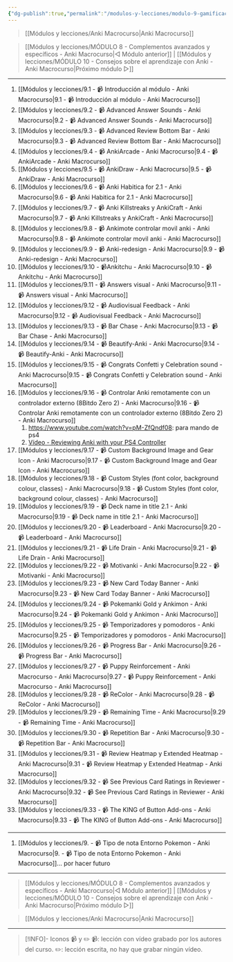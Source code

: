 ```yaml
---
{"dg-publish":true,"permalink":"/modulos-y-lecciones/modulo-9-gamificacion-y-mejoras-esteticas-anki-macrocurso/","noteIcon":""}
---
```



> [[Módulos y lecciones/Anki Macrocurso\|Anki Macrocurso]]

> [[Módulos y lecciones/MÓDULO 8 - Complementos avanzados y específicos - Anki Macrocurso\|◁ Módulo anterior]] | [[Módulos y lecciones/MÓDULO 10 - Consejos sobre el aprendizaje con Anki - Anki Macrocurso\|Próximo módulo ▷]]

---

1. [[Módulos y lecciones/9.1 - 📹 Introducción al módulo - Anki Macrocurso\|9.1 - 📹 Introducción al módulo - Anki Macrocurso]]
2. [[Módulos y lecciones/9.2 - 📹 Advanced Answer Sounds - Anki Macrocurso\|9.2 - 📹 Advanced Answer Sounds - Anki Macrocurso]]
3. [[Módulos y lecciones/9.3 - 📹 Advanced Review Bottom Bar - Anki Macrocurso\|9.3 - 📹 Advanced Review Bottom Bar - Anki Macrocurso]]
4. [[Módulos y lecciones/9.4 - 📹 AnkiArcade - Anki Macrocurso\|9.4 - 📹 AnkiArcade - Anki Macrocurso]]
5. [[Módulos y lecciones/9.5 - 📹 AnkiDraw - Anki Macrocurso\|9.5 - 📹 AnkiDraw - Anki Macrocurso]]
6. [[Módulos y lecciones/9.6 - 📹 Anki Habitica for 2.1 - Anki Macrocurso\|9.6 - 📹 Anki Habitica for 2.1 - Anki Macrocurso]]
7. [[Módulos y lecciones/9.7 - 📹 Anki Killstreaks y AnkiCraft - Anki Macrocurso\|9.7 - 📹 Anki Killstreaks y AnkiCraft - Anki Macrocurso]]
8. [[Módulos y lecciones/9.8 - 📹 Ankimote controlar movil anki - Anki Macrocurso\|9.8 - 📹 Ankimote controlar movil anki - Anki Macrocurso]]
9. [[Módulos y lecciones/9.9 - 📹 Anki-redesign - Anki Macrocurso\|9.9 - 📹 Anki-redesign - Anki Macrocurso]]
10. [[Módulos y lecciones/9.10 - 📹Ankitchu - Anki Macrocurso\|9.10 - 📹Ankitchu - Anki Macrocurso]]
11. [[Módulos y lecciones/9.11 - 📹 Answers visual - Anki Macrocurso\|9.11 - 📹 Answers visual - Anki Macrocurso]]
12. [[Módulos y lecciones/9.12 - 📹 Audiovisual Feedback - Anki Macrocurso\|9.12 - 📹 Audiovisual Feedback - Anki Macrocurso]]
13. [[Módulos y lecciones/9.13 - 📹 Bar Chase - Anki Macrocurso\|9.13 - 📹 Bar Chase - Anki Macrocurso]]
14. [[Módulos y lecciones/9.14 - 📹 Beautify-Anki - Anki Macrocurso\|9.14 - 📹 Beautify-Anki - Anki Macrocurso]]
15. [[Módulos y lecciones/9.15 - 📹 Congrats Confetti y Celebration sound - Anki Macrocurso\|9.15 - 📹 Congrats Confetti y Celebration sound - Anki Macrocurso]]
16. [[Módulos y lecciones/9.16 - 📹 Controlar Anki remotamente con un controlador externo (8Bitdo Zero 2) - Anki Macrocurso\|9.16 - 📹 Controlar Anki remotamente con un controlador externo (8Bitdo Zero 2) - Anki Macrocurso]]
	1. https://www.youtube.com/watch?v=pM-ZfQndf08: para mando de ps4
	2. [Vídeo - Reviewing Anki with your PS4 Controller](https://www.youtube.com/watch?v=pM-ZfQndf08&ab_channel=LiamGower)
17. [[Módulos y lecciones/9.17 - 📹 Custom Background Image and Gear Icon - Anki Macrocurso\|9.17 - 📹 Custom Background Image and Gear Icon - Anki Macrocurso]]
18. [[Módulos y lecciones/9.18 - 📹 Custom Styles (font color, background colour, classes) - Anki Macrocurso\|9.18 - 📹 Custom Styles (font color, background colour, classes) - Anki Macrocurso]]
19. [[Módulos y lecciones/9.19 - 📹 Deck name in title 2.1 - Anki Macrocurso\|9.19 - 📹 Deck name in title 2.1 - Anki Macrocurso]]
20. [[Módulos y lecciones/9.20 - 📹 Leaderboard - Anki Macrocurso\|9.20 - 📹 Leaderboard - Anki Macrocurso]]
21. [[Módulos y lecciones/9.21 - 📹 Life Drain - Anki Macrocurso\|9.21 - 📹 Life Drain - Anki Macrocurso]]
22. [[Módulos y lecciones/9.22 - 📹 Motivanki - Anki Macrocurso\|9.22 - 📹 Motivanki - Anki Macrocurso]]
23. [[Módulos y lecciones/9.23 - 📹 New Card Today Banner - Anki Macrocurso\|9.23 - 📹 New Card Today Banner - Anki Macrocurso]] 
24. [[Módulos y lecciones/9.24 - 📹 Pokemanki Gold y Ankimon - Anki Macrocurso\|9.24 - 📹 Pokemanki Gold y Ankimon - Anki Macrocurso]]
25. [[Módulos y lecciones/9.25 - 📹 Temporizadores y pomodoros - Anki Macrocurso\|9.25 - 📹 Temporizadores y pomodoros - Anki Macrocurso]]
26. [[Módulos y lecciones/9.26 - 📹 Progress Bar - Anki Macrocurso\|9.26 - 📹 Progress Bar - Anki Macrocurso]]
27. [[Módulos y lecciones/9.27 - 📹 Puppy Reinforcement - Anki Macrocurso - Anki Macrocurso\|9.27 - 📹 Puppy Reinforcement - Anki Macrocurso - Anki Macrocurso]]
28. [[Módulos y lecciones/9.28 - 📹 ReColor - Anki Macrocurso\|9.28 - 📹 ReColor - Anki Macrocurso]]
29. [[Módulos y lecciones/9.29 - 📹 Remaining Time - Anki Macrocurso\|9.29 - 📹 Remaining Time - Anki Macrocurso]]
30. [[Módulos y lecciones/9.30 - 📹 Repetition Bar - Anki Macrocurso\|9.30 - 📹 Repetition Bar - Anki Macrocurso]] 
31. [[Módulos y lecciones/9.31 - 📹 Review Heatmap y Extended Heatmap - Anki Macrocurso\|9.31 - 📹 Review Heatmap y Extended Heatmap - Anki Macrocurso]] 
32. [[Módulos y lecciones/9.32 - 📹 See Previous Card Ratings in Reviewer - Anki Macrocurso\|9.32 - 📹 See Previous Card Ratings in Reviewer - Anki Macrocurso]] 
33. [[Módulos y lecciones/9.33 - 📹 The KING of Button Add-ons - Anki Macrocurso\|9.33 - 📹 The KING of Button Add-ons - Anki Macrocurso]]

---

1. [[Módulos y lecciones/9. - 📹 Tipo de nota Entorno Pokemon - Anki Macrocurso\|9. - 📹 Tipo de nota Entorno Pokemon - Anki Macrocurso]]... por hacer futuro


---

> [[Módulos y lecciones/MÓDULO 8 - Complementos avanzados y específicos - Anki Macrocurso\|◁ Módulo anterior]] | [[Módulos y lecciones/MÓDULO 10 - Consejos sobre el aprendizaje con Anki - Anki Macrocurso\|Próximo módulo ▷]]

> [[Módulos y lecciones/Anki Macrocurso\|Anki Macrocurso]]

---

> [!INFO]- Iconos 📹 y ✏️
> 📹: lección con vídeo grabado por los autores del curso.
> ✏️: lección escrita, no hay que grabar ningún vídeo.